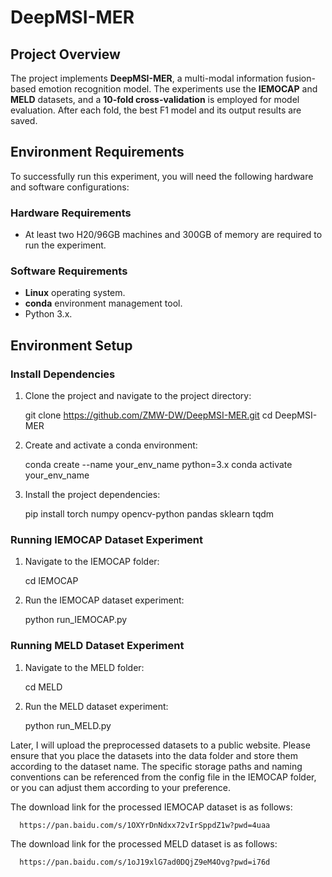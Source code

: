 # DeepMSI-MER

## Project Overview

The project implements **DeepMSI-MER**, a multi-modal information fusion-based emotion recognition model. The experiments use the **IEMOCAP** and **MELD** datasets, and a **10-fold cross-validation** is employed for model evaluation. After each fold, the best F1 model and its output results are saved.

## Environment Requirements

To successfully run this experiment, you will need the following hardware and software configurations:

### Hardware Requirements
- At least two H20/96GB machines and 300GB of memory are required to run the experiment.

### Software Requirements
- **Linux** operating system.
- **conda** environment management tool.
- Python 3.x.

## Environment Setup

### Install Dependencies

1. Clone the project and navigate to the project directory:

      git clone https://github.com/ZMW-DW/DeepMSI-MER.git
      cd DeepMSI-MER
   
2. Create and activate a conda environment:
   
      conda create --name your_env_name python=3.x
      conda activate your_env_name

3. Install the project dependencies:

      pip install torch numpy opencv-python pandas sklearn tqdm

### Running IEMOCAP Dataset Experiment

1. Navigate to the IEMOCAP folder:
   
      cd IEMOCAP
   
2. Run the IEMOCAP dataset experiment:
   
      python run_IEMOCAP.py

### Running MELD Dataset Experiment

1. Navigate to the MELD folder:
   
      cd MELD
   
2. Run the MELD dataset experiment:
   
      python run_MELD.py

Later, I will upload the preprocessed datasets to a public website. Please ensure that you place the datasets into the data folder and store them according to the dataset name. The specific storage paths and naming conventions can be referenced from the config file in the IEMOCAP folder, or you can adjust them according to your preference.


The download link for the processed IEMOCAP dataset is as follows:

      https://pan.baidu.com/s/1OXYrDnNdxx72vIrSppdZ1w?pwd=4uaa
      
The download link for the processed MELD dataset is as follows:

      https://pan.baidu.com/s/1oJ19xlG7ad0DQjZ9eM4Ovg?pwd=i76d

